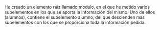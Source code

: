 He creado un elemento raíz llamado módulo, en el que he metido varios subelementos en los que se aporta la información del mismo. Uno de ellos (alumnos), contiene el subelemento alumno, del que descienden mas subelementos con los que se proporciona toda la información pedida.